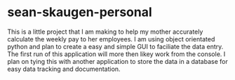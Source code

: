 # sean-skaugen-personal
This is a little project that I am making to help my mother accurately calculate the weekly pay to her employees. I am using object orientated python and plan to create a easy and simple GUI to faciliate the data entry. The first run of this application will more then likey work from the console. I plan on tying this with another application to store the data in a database for easy data tracking and documentation.
